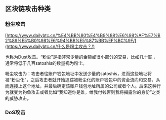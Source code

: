 ## 区块链攻击种类

### 粉尘攻击

[https://www.dailybtc.cn/%E4%BB%80%E4%B9%88%E6%98%AF%E7%B2%89%E5%B0%98%E6%94%BB%E5%87%BB%EF%BC%9F/](https://www.dailybtc.cn/什么是粉尘攻击？/)

也称为Dust攻击。“粉尘”是指非常少量的金额或很小部分的交易，比如几十聪 ，通常将低于几百satoshis的数量视为粉尘。

粉尘攻击为：攻击者往账户钱包地址中发送少量的satoshis，进而这些地址将被“粉尘化”，之后攻击者就开始追踪被粉尘化的账户钱包中的资金流向和交易，从而连接上这个地址，并最后确定该账户钱包地址所属的公司或者个人。后来这种行为就变为钓鱼攻击或者比如“我知道你是谁，给我付钱否则我将揭露你的身份”之类的威胁攻击。

### DoS攻击